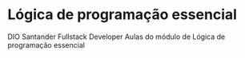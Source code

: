 # Lógica de programação essencial
 DIO Santander Fullstack  Developer Aulas do módulo de Lógica de programação essencial
